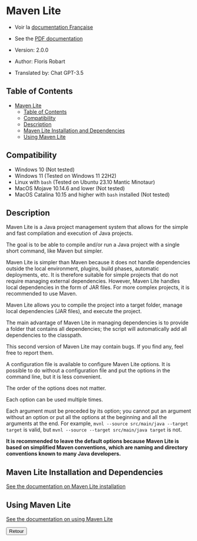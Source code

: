 # Maven Lite

- Voir la [documentation Française](../README.md)
- See the [PDF documentation](./pdf/README.en.pdf)

- Version: 2.0.0
- Author: Floris Robart
- Translated by: Chat GPT-3.5

## Table of Contents

- [Maven Lite](#maven-lite)
  - [Table of Contents](#table-of-contents)
  - [Compatibility](#compatibility)
  - [Description](#description)
  - [Maven Lite Installation and Dependencies](#maven-lite-installation-and-dependencies)
  - [Using Maven Lite](#using-maven-lite)

## Compatibility

- Windows 10 (Not tested)
- Windows 11 (Tested on Windows 11 22H2)
- Linux with `bash` (Tested on Ubuntu 23.10 Mantic Minotaur)
- MacOS Mojave 10.14.6 and lower (Not tested)
- MacOS Catalina 10.15 and higher with `bash` installed (Not tested)

## Description

Maven Lite is a Java project management system that allows for the simple and fast compilation and execution of Java projects.

The goal is to be able to compile and/or run a Java project with a single short command, like Maven but simpler.

Maven Lite is simpler than Maven because it does not handle dependencies outside the local environment, plugins, build phases, automatic deployments, etc. It is therefore suitable for simple projects that do not require managing external dependencies. However, Maven Lite handles local dependencies in the form of JAR files. For more complex projects, it is recommended to use Maven.

Maven Lite allows you to compile the project into a target folder, manage local dependencies (JAR files), and execute the project.

The main advantage of Maven Lite in managing dependencies is to provide a folder that contains all dependencies; the script will automatically add all dependencies to the classpath.

This second version of Maven Lite may contain bugs. If you find any, feel free to report them.

A configuration file is available to configure Maven Lite options. It is possible to do without a configuration file and put the options in the command line, but it is less convenient.

The order of the options does not matter.

Each option can be used multiple times.

Each argument must be preceded by its option; you cannot put an argument without an option or put all the options at the beginning and all the arguments at the end. For example, `mvnl --source src/main/java --target target` is valid, but `mvnl --source --target src/main/java target` is not.

**It is recommended to leave the default options because Maven Lite is based on simplified Maven conventions, which are naming and directory conventions known to many Java developers.**

## Maven Lite Installation and Dependencies

[See the documentation on Maven Lite installation](./Installation.fr.md)

## Using Maven Lite

[See the documentation on using Maven Lite](./Utilisation.fr.md)

<a href="https://github.com/FloRobart/mavenlite.github.io"><button type="button">Retour</button></a>
